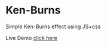 # Ken-Burns

Simple Ken-Burns effect using JS+css

Live Demo [click here](https://codepen.io/leoneloliver/full/PpEPPN//) 


